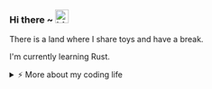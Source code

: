 ### Hi there ~ <img src="https://user-images.githubusercontent.com/1303154/88677602-1635ba80-d120-11ea-84d8-d263ba5fc3c0.gif" width="24px" alt="hi">

There is a land where I share toys and have a break.

I'm currently learning Rust.

<details>
<summary>⚡️ More about my coding life</summary>
<br />

<!--START_SECTION:waka-->
![Code Time](http://img.shields.io/badge/Code%20Time-0%20secs-blue)

![Profile Views](http://img.shields.io/badge/Profile%20Views-0-blue)

**🐱 My GitHub Data** 

> 📦 300.2 kB Used in GitHub's Storage 
 > 
> 🚫 Not Opted to Hire
 > 
> 📜 13 Public Repositories 
 > 
> 🔑 12 Private Repositories 
 > 
**I'm an Early 🐤** 

```text
🌞 Morning                85 commits          ██████░░░░░░░░░░░░░░░░░░░   22.97 % 
🌆 Daytime                153 commits         ██████████░░░░░░░░░░░░░░░   41.35 % 
🌃 Evening                97 commits          ███████░░░░░░░░░░░░░░░░░░   26.22 % 
🌙 Night                  35 commits          ██░░░░░░░░░░░░░░░░░░░░░░░   09.46 % 
```
📅 **I'm Most Productive on Friday** 

```text
Monday                   44 commits          ███░░░░░░░░░░░░░░░░░░░░░░   11.89 % 
Tuesday                  75 commits          █████░░░░░░░░░░░░░░░░░░░░   20.27 % 
Wednesday                42 commits          ███░░░░░░░░░░░░░░░░░░░░░░   11.35 % 
Thursday                 54 commits          ████░░░░░░░░░░░░░░░░░░░░░   14.59 % 
Friday                   89 commits          ██████░░░░░░░░░░░░░░░░░░░   24.05 % 
Saturday                 38 commits          ███░░░░░░░░░░░░░░░░░░░░░░   10.27 % 
Sunday                   28 commits          ██░░░░░░░░░░░░░░░░░░░░░░░   07.57 % 
```


📊 **This Week I Spent My Time On** 

```text
🕑︎ Time Zone: Asia/Shanghai

💬 Programming Languages: 
No Activity Tracked This Week

🔥 Editors: 
No Activity Tracked This Week

🐱‍💻 Projects: 
No Activity Tracked This Week

💻 Operating System: 
No Activity Tracked This Week
```

**I Mostly Code in Python** 

```text
JavaScript               3 repos             ███░░░░░░░░░░░░░░░░░░░░░░   12.50 % 
Rust                     3 repos             ███░░░░░░░░░░░░░░░░░░░░░░   12.50 % 
Shell                    2 repos             ██░░░░░░░░░░░░░░░░░░░░░░░   08.33 % 
Just                     1 repo              █░░░░░░░░░░░░░░░░░░░░░░░░   04.17 % 
C#                       1 repo              █░░░░░░░░░░░░░░░░░░░░░░░░   04.17 % 
```




 Last Updated on 09/06/2025 18:57:15 UTC
<!--END_SECTION:waka-->

![Top Langs](https://github-readme-stats.vercel.app/api/top-langs/?username=gitduk&layout=compact&hide=css,html)

![gitduk's github stats](https://github-readme-stats.vercel.app/api?username=gitduk&count_private=true&show_icons=true&theme=onedark)
</details>
